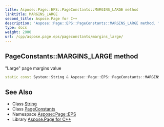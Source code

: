 ```yaml
---
title: Aspose::Page::EPS::PageConstants::MARGINS_LARGE method
linktitle: MARGINS_LARGE
second_title: Aspose.Page for C++
description: 'Aspose::Page::EPS::PageConstants::MARGINS_LARGE method. "Large" page margins value in C++.'
type: docs
weight: 2000
url: /cpp/aspose.page.eps/pageconstants/margins_large/
---
```

## PageConstants::MARGINS_LARGE method


"Large" page margins value

```cpp
static const System::String & Aspose::Page::EPS::PageConstants::MARGINS_LARGE()
```

## See Also

* Class [String](../../../system/string/)
* Class [PageConstants](../)
* Namespace [Aspose::Page::EPS](../../)
* Library [Aspose.Page for C++](../../../)

